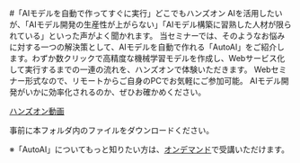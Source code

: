 #「AIモデルを自動で作ってすぐに実行」どこでもハンズオン
AIを活用したいが、「AIモデル開発の生産性が上がらない」「AIモデル構築に習熟した人材が限られている」といった声がよく聞かれます。
当セミナーでは、そのようなお悩みに対する一つの解決策として、AIモデルを自動で作れる「AutoAI」をご紹介します。わずか数クリックで高精度な機械学習モデルを作成し、Webサービス化して実行するまでの一連の流れを、ハンズオンで体験いただきます。
Webセミナー形式なので、リモートからご自身のPCでお気軽にご参加可能。
AIモデル開発がいかに効率化されるのか、ぜひお確かめください。

[ハンズオン動画](https://event.on24.com/wcc/r/2190686/EF45A5BCCA6AE24AC12C8DFDB69E511C?partnerref=github)

事前に本フォルダ内のファイルをダウンロードください。

※「AutoAI」についてもっと知りたい方は、[オンデマンド](https://event.on24.com/wcc/r/2047086/6C2AC7AA5B635A406CA1EC9A19E2D2D9?partnerref=github)で受講いただけます。
